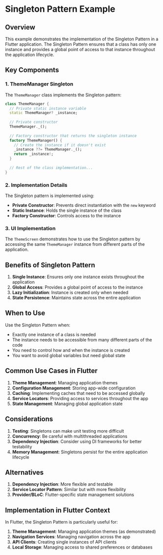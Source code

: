 # Singleton Pattern Example

## Overview

This example demonstrates the implementation of the Singleton Pattern in a Flutter application. The Singleton Pattern ensures that a class has only one instance and provides a global point of access to that instance throughout the application lifecycle.

## Key Components

### 1. ThemeManager Singleton

The `ThemeManager` class implements the Singleton pattern:

```dart
class ThemeManager {
  // Private static instance variable
  static ThemeManager? _instance;
  
  // Private constructor
  ThemeManager._();
  
  // Factory constructor that returns the singleton instance
  factory ThemeManager() {
    // Create the instance if it doesn't exist
    _instance ??= ThemeManager._();
    return _instance!;
  }
  
  // Rest of the class implementation...
}
```

### 2. Implementation Details

The Singleton pattern is implemented using:

- **Private Constructor**: Prevents direct instantiation with the `new` keyword
- **Static Instance**: Holds the single instance of the class
- **Factory Constructor**: Controls access to the instance

### 3. UI Implementation

The `ThemeScreen` demonstrates how to use the Singleton pattern by accessing the same `ThemeManager` instance from different parts of the application.

## Benefits of Singleton Pattern

1. **Single Instance**: Ensures only one instance exists throughout the application
2. **Global Access**: Provides a global point of access to the instance
3. **Lazy Initialization**: Instance is created only when needed
4. **State Persistence**: Maintains state across the entire application

## When to Use

Use the Singleton Pattern when:

- Exactly one instance of a class is needed
- The instance needs to be accessible from many different parts of the code
- You need to control how and when the instance is created
- You want to avoid global variables but need global state

## Common Use Cases in Flutter

1. **Theme Management**: Managing application themes
2. **Configuration Management**: Storing app-wide configuration
3. **Caching**: Implementing caches that need to be accessed globally
4. **Service Locators**: Providing access to services throughout the app
5. **State Management**: Managing global application state

## Considerations

1. **Testing**: Singletons can make unit testing more difficult
2. **Concurrency**: Be careful with multithreaded applications
3. **Dependency Injection**: Consider using DI frameworks for better testability
4. **Memory Management**: Singletons persist for the entire application lifecycle

## Alternatives

1. **Dependency Injection**: More flexible and testable
2. **Service Locator Pattern**: Similar but with more flexibility
3. **Provider/BLoC**: Flutter-specific state management solutions

## Implementation in Flutter Context

In Flutter, the Singleton Pattern is particularly useful for:

1. **Theme Management**: Managing application themes (as demonstrated)
2. **Navigation Services**: Managing navigation across the app
3. **API Clients**: Creating single instances of API clients
4. **Local Storage**: Managing access to shared preferences or databases